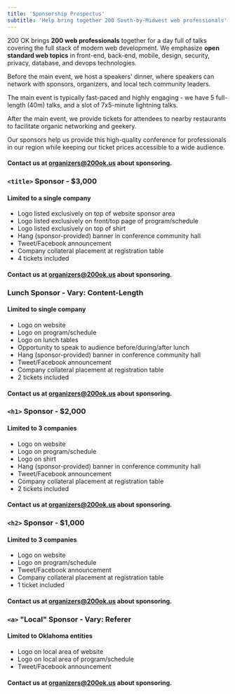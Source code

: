 ```yaml
---
title: 'Sponsorship Prospectus'
subtitle: 'Help bring together 200 South-by-Midwest web professionals'
---
```

200 OK brings **200 web professionals** together for a day full of talks covering the full stack of modern web development. We emphasize **open standard web topics** in front-end, back-end, mobile, design, security, privacy, database, and devops technologies.

Before the main event, we host a speakers' dinner, where speakers can network with sponsors, organizers, and local tech community leaders.

The main event is typically fast-paced and highly engaging - we have 5 full-length (40m) talks, and a slot of 7x5-minute lightning talks.

After the main event, we provide tickets for attendees to nearby restaurants to facilitate organic networking and geekery.

Our sponsors help us provide this high-quality conference for professionals in our region while keeping our ticket prices accessible to a wide audience.

#### Contact us at <a href="mailto:organizers@200ok.us">organizers@200ok.us</a> about sponsoring.

### `<title>` Sponsor - $3,000
#### Limited to a single company
* Logo listed exclusively on top of website sponsor area
* Logo listed exclusively on front/top page of program/schedule
* Logo listed exclusively on top of shirt
* Hang (sponsor-provided) banner in conference community hall
* Tweet/Facebook announcement
* Company collateral placement at registration table
* 4 tickets included
#### Contact us at <a href="mailto:organizers@200ok.us">organizers@200ok.us</a> about sponsoring.

### Lunch Sponsor - Vary: Content-Length
#### Limited to single company
* Logo on website
* Logo on program/schedule
* Logo on lunch tables
* Opportunity to speak to audience before/during/after lunch
* Hang (sponsor-provided) banner in conference community hall
* Tweet/Facebook announcement
* Company collateral placement at registration table
* 2 tickets included
#### Contact us at <a href="mailto:organizers@200ok.us">organizers@200ok.us</a> about sponsoring.

### `<h1>` Sponsor - $2,000
#### Limited to 3 companies
* Logo on website
* Logo on program/schedule
* Logo on shirt
* Hang (sponsor-provided) banner in conference community hall
* Tweet/Facebook announcement
* Company collateral placement at registration table
* 2 tickets included
#### Contact us at <a href="mailto:organizers@200ok.us">organizers@200ok.us</a> about sponsoring.

### `<h2>` Sponsor - $1,000
#### Limited to 3 companies
* Logo on website
* Logo on program/schedule
* Tweet/Facebook announcement
* Company collateral placement at registration table
* 1 ticket included
#### Contact us at <a href="mailto:organizers@200ok.us">organizers@200ok.us</a> about sponsoring.

### `<a>` "Local" Sponsor - Vary: Referer
#### Limited to Oklahoma entities
* Logo on local area of website
* Logo on local area of program/schedule
* Tweet/Facebook announcement
#### Contact us at <a href="mailto:organizers@200ok.us">organizers@200ok.us</a> about sponsoring.
